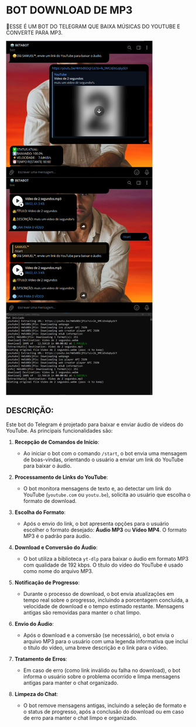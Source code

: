 # BOT DOWNLOAD DE MP3
🤖ESSE É UM BOT DO TELEGRAM QUE BAIXA MÚSICAS DO YOUTUBE E CONVERTE PARA MP3.

<img src="./IMAGENS/FOTO_1.png" align="center" width="400"> <br>
<img src="./IMAGENS/FOTO_2.png" align="center" width="400"> <br>
<img src="./IMAGENS/FOTO_3.png" align="center" width="400"> <br>

## DESCRIÇÃO:
Este bot do Telegram é projetado para baixar e enviar áudio de vídeos do YouTube. As principais funcionalidades são:

1. **Recepção de Comandos de Início**:
   - Ao iniciar o bot com o comando `/start`, o bot envia uma mensagem de boas-vindas, orientando o usuário a enviar um link do YouTube para baixar o áudio.

2. **Processamento de Links do YouTube**:
   - O bot monitora mensagens de texto e, ao detectar um link do YouTube (`youtube.com` ou `youtu.be`), solicita ao usuário que escolha o formato de download.

3. **Escolha do Formato**:
   - Após o envio do link, o bot apresenta opções para o usuário escolher o formato desejado: **Áudio MP3** ou **Vídeo MP4**. O formato MP3 é o padrão para áudio.

4. **Download e Conversão do Áudio**:
   - O bot utiliza a biblioteca `yt-dlp` para baixar o áudio em formato MP3 com qualidade de 192 kbps. O título do vídeo do YouTube é usado como nome do arquivo MP3.

5. **Notificação de Progresso**:
   - Durante o processo de download, o bot envia atualizações em tempo real sobre o progresso, incluindo a porcentagem concluída, a velocidade de download e o tempo estimado restante. Mensagens antigas são removidas para manter o chat limpo.

6. **Envio do Áudio**:
   - Após o download e a conversão (se necessário), o bot envia o arquivo MP3 para o usuário com uma legenda informativa que inclui o título do vídeo, uma breve descrição e o link para o vídeo.

7. **Tratamento de Erros**:
   - Em caso de erro (como link inválido ou falha no download), o bot informa o usuário sobre o problema ocorrido e limpa mensagens antigas para manter o chat organizado.

8. **Limpeza do Chat**:
   - O bot remove mensagens antigas, incluindo a seleção de formato e o status de progresso, após a conclusão do download ou em caso de erro para manter o chat limpo e organizado.

